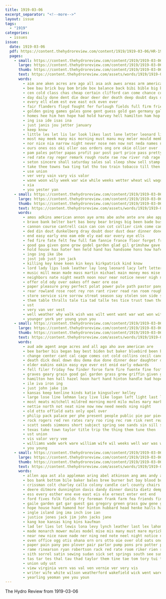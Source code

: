 ```yaml
---
title: 1919-03-06
excerpt_separator: "<!--more-->"
layout: issue
tags:
  - "1919"
categories:
  - issues
issue:
  date: 1919-03-06
  pdf: https://content.thehydroreview.com/content/1919/1919-03-06/HR-1919-03-06.pdf
  pages:
    - small: https://content.thehydroreview.com/content/1919/1919-03-06/small/HR-1919-03-06-01.jpg
      large: https://content.thehydroreview.com/content/1919/1919-03-06/large/HR-1919-03-06-01.jpg
      thumb: https://content.thehydroreview.com/content/1919/1919-03-06/thumbnails/HR-1919-03-06-01.jpg
      text: https://content.thehydroreview.com/assets/words/1919/1919-03-06/HR-1919-03-06-01.txt
      words:
        - aim ane aken acres are ago all asa ask awes areas arm american ake and acre able america
        - bee bau brick buy bom bride box balance back bibi bible big better been business bass bland boys buter brother bring broad bot bernie bengal bunch butter best but baby
        - cen cold class chas cheap certain clifford can come chance court cant car coon church choo christ cord cone cha canton cross christian
        - day daily done dent die dear deer der death deep doubt days ding during
        - every ell elem est eve east eck even ever
        - fair flanders floyd fought fer furlough fields full firm fried freemen fast from furnish faith free france first freedom friends field fiers fall for farmer fallin ford flo farm fran
        - golden going games gales gone gent guess gold gan germany gal good genel glad
        - homes hee him hen hope had hold harvey hell hamilton ham hop home her half hand hath hour hunting hirn hoof horse hun hare hydro how has
        - ing isa ide isas ina
        - just janis jou jetter january
        - keep know
        - little les let lis lar look likes last lone letter leonard life
        - most may meek many mis morning must manu muy meler mould members march moselle more maker matter milek mans much mol million mile market
        - nor nice nia narrow night never nose nen now not neda names nol
        - ours ones oss oki oller oas orders ong ore okie ollier over
        - pam pales potter papas profit par post part price pass pretty powers ponds pine past pop plan place palm per pla pay pledge pipe power
        - red rate ray reger remark rough route rae row river rub rage rew rule rene
        - seton sincere shall saturday sales sal sleep show sell stamp school sons she soth sour summer share stock son south sat set savi sedan sermon seay seen supply saving stand see sun soca sunday stamps still side spring short soon steep shold stuff seal
        - take thee towns twa ting tat tho too train tobacco till then the tee taken them test try thale tol ten totter tas tates toh thern tell times thing than tew tam
        - use union
        - ver very vain vary vis valor
        - wane woon wily week war wie while weeks wetter wheat wil wagon win wind wale white wells wanis west won will wait work wish winter with world worth well was
        - xia
        - you yester yan
    - small: https://content.thehydroreview.com/content/1919/1919-03-06/small/HR-1919-03-06-02.jpg
      large: https://content.thehydroreview.com/content/1919/1919-03-06/large/HR-1919-03-06-02.jpg
      thumb: https://content.thehydroreview.com/content/1919/1919-03-06/thumbnails/HR-1919-03-06-02.jpg
      text: https://content.thehydroreview.com/assets/words/1919/1919-03-06/HR-1919-03-06-02.txt
      words:
        - amos adkins american annon aye arms abe ashe ante are ake apple arm all anda army and awe ange aud
        - brave bank belter bart bas bony bear brings big been bade business books bead best baptist bore boots bunch barn boys boss battles begun buy blow born bros ber bones boy bia bring bet began bell but barrow bay back bis
        - cannon course cantrell cain can con cot collier cink come candle close clear cold caller coo church cheer coning cama came compass cat casey city creek
        - ded din dout dunkelberg dray doubt door dust dear dinner done days day during doo dave down dim death
        - end easy early eno eam ede ely ead ear every eye ells
        - fed fire fate felt few full fam fannie france floor forget friends fear first face for fon foot frock fan found from fine favor
        - good gaa given gone grow godel garden glad gil grimshaw gave ghost
        - hold house hax hater hen held hand has handsome hons how hafer hens henry hor her han heading hack home hail hed half hacket had hands him harry hasty hydro heard head hea hansen hair hie hour heed
        - ingo ing ike ibe
        - jost job just jon jack
        - killing key knee keen kin keys kirkpatrick kind know
        - lord lady lips look leather lay long leonard lacy left letter large let learned layser later low learn laughing life light line little lock lender
        - music mill mean made mass martin michael main money mos mise miss moose mark many much man mon morning march meal mun mer mitchell matt melon moment must most more
        - neighbors nate night neath noon nour near notice never nigh ner not narrow new now
        - offer old ody over oakes off ower ore ose
        - paper pleasure prey perfect polat power pule path pastor pang plank pas part pine prosper pees poh promise pet people peay
        - rear rowland rose root rey ron rant river read ran room rough ruth rom red rabbit rang
        - store service sire sorrow streat season say stolen son side selling swift soon strength struck sally sake surprise shall sell sage stallion sith such smith stick sheriff street secret spoon serene sully strong selly sens sights stove stores seo shove silas stern saturday school sani sen sor said sat suy she slow supper shook step sunday saw shadow smile spare sea see sale sum set
        - them table thralls tale tia tad talle tes tice trust town thon tary teele taken than thal the tae toward ted thou tow tome tha telling trimmings take tone thane timo talkington tah thet tho then
        - ust
        - very van ver vest
        - well weather why walk wish was wilt went want war wat won with white wills welt week wall will word water wait wile way wright wan while work
        - younger york yer young youn you
    - small: https://content.thehydroreview.com/content/1919/1919-03-06/small/HR-1919-03-06-03.jpg
      large: https://content.thehydroreview.com/content/1919/1919-03-06/large/HR-1919-03-06-03.jpg
      thumb: https://content.thehydroreview.com/content/1919/1919-03-06/thumbnails/HR-1919-03-06-03.jpg
      text: https://content.thehydroreview.com/assets/words/1919/1919-03-06/HR-1919-03-06-03.txt
      words:
        - aud ade agent ange acres and all ago aho ave american are
        - bee barber bis began bay best biden but baker bluebird been business both burgess bonds blakes bank baptist brother books bulk bulls burns baby back buy barley
        - change center cant cal cage comes cot cold collins cecil candies can cousin coffee cuba centers company cannon clyde camp cottage correa cash county ching chai carver cross city caller cake come cream curtis church corn
        - death dick deal down dou dema due done dinner dear daughter divis during dorothy
        - elder eakins eakin easy eye ever est enid early edwards
        - fell filer friday few finder forse farm fire fuente fine fost fort forth folk for fand from
        - graves geary grain good gal garden grass grew griffin given gave greeson garber guthrie
        - hamilton hen hall hazel hoon hart hand hinton handle had hopewell hey hust horse has home her heh hydro hail
        - ile iva iron ing
        - just john jake jim
        - kansas keep kenline kinds katie kingsolver kelley
        - large lose line lehman lacy live like logan left light last london ley ludy lump
        - most meats mitchell mildred morning mord milo mules mary market many mest mourning march mise mar mare monday man miss mus mal murray money matter
        - nettie north not neat nine now new need needs ning night
        - old otto offield oats only opel over
        - philip pack palace per phe present people public pie par piece pay paris pure pees parra pankratz
        - rock rogers red ren rates rary roo ring rec rom risk rent real reed roy
        - scott seeds simmons short subject spring see sands sin sill special sell save sister sam sum sun son sons sales shirley shiver souvenir saving sal stock sor shi seed soon sills settle small show store sale sudan spencer smith sunday saw saturday school
        - texas take town taylor title trip the thing them tune then
        - ust union
        - vis valor very vee
        - williams wade work ware william wife wil weeks well war was want week weatherford welfare worth while will went wes winter with
        - you young
    - small: https://content.thehydroreview.com/content/1919/1919-03-06/small/HR-1919-03-06-04.jpg
      large: https://content.thehydroreview.com/content/1919/1919-03-06/large/HR-1919-03-06-04.jpg
      thumb: https://content.thehydroreview.com/content/1919/1919-03-06/thumbnails/HR-1919-03-06-04.jpg
      text: https://content.thehydroreview.com/assets/words/1919/1919-03-06/HR-1919-03-06-04.txt
      words:
        - allen apa ast alo appleman aring abel atkinson ang ams andy alling ando agent arden ain all american albert annie adams alen are and aves
        - bos bank bottom bile baker bales bree burner but bay blood buff buggie bing bok bunch black blacksmith bis bie bill buggy breed business banks been bral bor brass big buckmaster brother butte bade best bishop
        - crissman colt charley callo colony candle carl county chairs cash clerk call caddo chas cat city churn cure corn cane court car come cedar change christina collier cattle child cold cannon cole clara col che cee clyde
        - deere ditmore dunnington davis dandy dinner danita dietz dempster dav dollar dales done das does dat ded day der due
        - ess every esther ene eve east eis ele ernest enter ent end
        - ford fives folk fields fry foreman frank farm fea friends fine for fails friday fost florence fore from foot filley fred fee ferguson fash
        - gaile garden gat gar guest gas gregory green grass gow gene gilmore gross good gray gibbs glenn gur garner gordon
        - hope house hand hamond hor hinton hubbard head henke halls harness horse hughes hukill hol her hong high hudgens hold has heads hen hatfield hone harrow had harmony heed hamilton hydro homel hee hom henry hes home hight
        - ingle island ing ima inch ise ian
        - justice jones jack jim john jacks jane
        - kang koe kansas king kins kaufman
        - lad ler lies lot lewis lona levy lynch leather last lex lahoma like lawn lime leto lawter lead lone ley less lane lillie lamp lis lunch
        - made monarch mower mules model mise mis many must mare myrick mattress mill march medes mule monday millet meeks may mar members mati miss mission miller mona ming minister much man miles morning mee morgan mea mailer
        - near new nice nave nade ner ning ned note neel night notice nin nase noon north nay not
        - oven office ogg otis ohana orn ors otto oie over old oats ono ones oliver
        - paper pain pany peo plover pair parlor pump pons pro potter pounds price pane peer pitzer pils place per pest pepe perfect poles par part pari pine pure people pun present public pie
        - rame rinearson ryan robertson rack red rate room riker rien rhode row rec russ reed recker range rank rusty rolla rav rock res ree reek reynolds reno real rane ray
        - sith sorrel satin sewing sudan sick set springs south see summa short suite smooth sermon sey shelton seems sund store sell sister sents sells she show seed son sun swing spain samuel stuff shape spring saturday sugar shure star scott standard shawna suter siel such sons sac school steer shelling sein send straw sunday said stove steffer severe single six sid state seme supper sale sum sheller
        - tas tar tes thal tau thad taylor them tine tae tom tory tui toh the talkington thralls tee take triplett talk thurs tho tap trom tast theo tea tua taken thomas table tison tad tosti
        - union udy ust
        - view virginia vern vas val ven vernie ver very vis
        - writer wife white wilson weatherford wakefield wick went ware work window williams west weather wind wes weight weeks will willis wit wiater while week with was world
        - yearling yeoman yee you youn
---
```


The Hydro Review from 1919-03-06

<!--more-->


